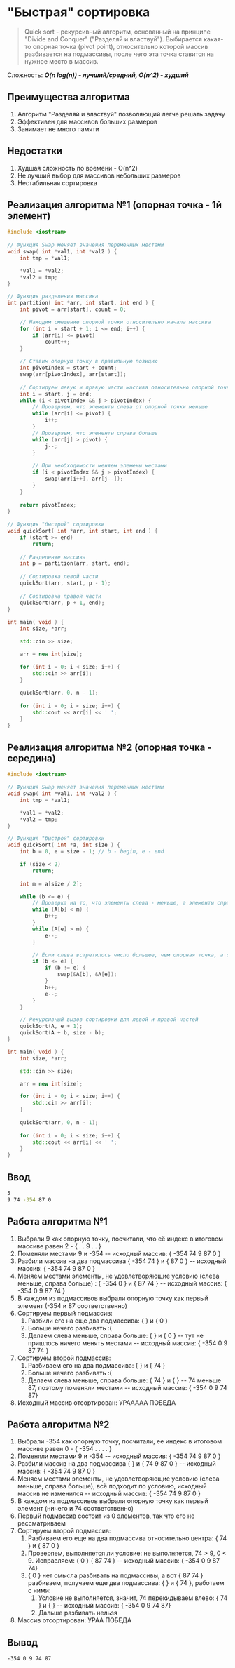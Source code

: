 # "Быстрая" сортировка

> Quick sort - рекурсивный алгоритм, основанный на принципе "Divide and Conquer" ("Разделяй и властвуй"). Выбирается какая-то опорная точка (pivot point), относительно которой массив разбивается на подмассивы, после чего эта точка ставится на нужное место в массив.

Сложность: ***O(n log(n)) - лучший/средний, O(n^2) - худший***

## Преимущества алгоритма
1. Алгоритм "Разделяй и властвуй" позволяющий легче решать задачу
2. Эффективен для массивов больших размеров
3. Занимает не много памяти

## Недостатки
1. Худшая сложность по времени - O(n^2)
2. Не лучший выбор для массивов небольших размеров
3. Нестабильная сортировка

## Реализация алгоритма №1 (опорная точка - 1й элемент)
```cpp
#include <iostream>
 
// Функция Swap меняет значения переменных местами
void swap( int *val1, int *val2 ) {
    int tmp = *val1;

    *val1 = *val2;
    *val2 = tmp;
}

// Функция разделения массива
int partition( int *arr, int start, int end ) {
    int pivot = arr[start], count = 0;

    // Находим смещение опорной точки относительно начала массива
    for (int i = start + 1; i <= end; i++) {
        if (arr[i] <= pivot)
            count++;
    }
 
    // Ставим опорную точку в правильную позицию 
    int pivotIndex = start + count;
    swap(arr[pivotIndex], arr[start]);
 
    // Сортируем левую и правую части массива относительно опорной точки
    int i = start, j = end;
    while (i < pivotIndex && j > pivotIndex) {
        // Проверяем, что элементы слева от опорной точки меньше
        while (arr[i] <= pivot) {
            i++;
        }
        // Проверяем, что элементы справа больше
        while (arr[j] > pivot) {
            j--;
        }
 
        // При необходимости меняем элемены местами
        if (i < pivotIndex && j > pivotIndex) {
            swap(arr[i++], arr[j--]);
        }
    }
 
    return pivotIndex;
}
 
// Функция "быстрой" сортировки
void quickSort( int *arr, int start, int end ) {
    if (start >= end)
        return;
 
    // Разделение массива
    int p = partition(arr, start, end);
 
    // Сортировка левой части
    quickSort(arr, start, p - 1);
 
    // Сортировка правой части
    quickSort(arr, p + 1, end);
}
 
int main( void ) {
    int size, *arr;

    std::cin >> size;

    arr = new int[size];

    for (int i = 0; i < size; i++) {
        std::cin >> arr[i];
    }   
 
    quickSort(arr, 0, n - 1);
 
    for (int i = 0; i < size; i++) {
        std::cout << arr[i] << ' ';
    }
}
```

## Реализация алгоритма №2 (опорная точка - середина)
```cpp
#include <iostream>

// Функция Swap меняет значения переменных местами
void swap( int *val1, int *val2 ) {
    int tmp = *val1;

    *val1 = *val2;
    *val2 = tmp;
}

// Функция "быстрой" сортировки
void quickSort( int *a, int size ) {
    int b = 0, e = size - 1; // b - begin, e - end

    if (size < 2)
        return;
  
    int m = a[size / 2];

    while (b <= e) {
        // Проверка на то, что элементы слева - меньше, а элементы справа - больше
        while (A[b] < m) {
            b++;
        }
        while (A[e] > m) {
            e--;
        }

        // Если слева встретилось число большее, чем опорная точка, а справа - меньшее, меняем их местами
        if (b <= e) {
            if (b != e) {
                swap(&A[b], &A[e]);
            }
            b++;
            e--;
        }
    }

    // Рекурсивный вызов сортировки для левой и правой частей
    quickSort(A, e + 1);
    quickSort(A + b, size - b);
}

int main( void ) {
    int size, *arr;

    std::cin >> size;

    arr = new int[size];

    for (int i = 0; i < size; i++) {
        std::cin >> arr[i];
    }   
 
    quickSort(arr, 0, n - 1);
 
    for (int i = 0; i < size; i++) {
        std::cout << arr[i] << ' ';
    }
}
```
## Ввод
```bash
5
9 74 -354 87 0
```

## Работа алгоритма №1
1. Выбрали 9 как опорную точку, посчитали, что её индекс в итоговом массиве равен 2 - { . . 9 . . }
2. Поменяли местами 9 и -354 -- исходный массив: { -354 74 9 87 0 }
3. Разбили массив на два подмассива { -354 74 } и { 87 0 } -- исходный массив: { -354 74 9 87 0 }
4. Меняем местами элементы, не удовлетворяющие условию (слева меньше, справа больше) : { -354 0 } и { 87 74 } -- исходный массив: { -354 0 9 87 74 }
5. В каждом из подмассивов выбрали опорную точку как первый элемент (-354 и 87 соответственно)
6. Сортируем первый подмассив:
    1. Разбили его на еще два подмассива: { } и { 0 }
    2. Больше нечего разбивать :(
    3. Делаем слева меньше, справа больше: { } и { 0 } -- тут не пришлось ничего менять местами -- исходный массив: { -354 0 9 87 74 }
7. Сортируем второй подмассив:
    1. Разбиваем его на два подмассива: { } и { 74 }
    2. Больше нечего разбивать :( 
    3. Делаем слева меньше, справа больше: { 74 } и { } -- 74 меньше 87, поэтому поменяли местами -- исходный массив: { -354 0 9 74 87}
8. Исходный массив отсортирован: УРААААА ПОБЕДА

## Работа алгоритма №2
1. Выбрали -354 как опорную точку, посчитали, ее индекс в итоговом массиве равен 0 - { -354 . . . . }
2. Поменяли местами 9 и -354 -- исходный массив: { -354 74 9 87 0 }
3. Разбили массив на два подмассива { } и { 74 9 87 0 } -- исходный массив: { -354 74 9 87 0 }
4. Меняем местами элементы, не удовлетворяющие условию (слева меньше, справа больше), всё подходит по условию, исходный массив не изменился -- исходный массив: { -354 74 9 87 0 }
5. В каждом из подмассивов выбрали опорную точку как первый элемент (ничего и 74 соответственно) 
6. Первый подмассив состоит из 0 элементов, так что его не рассматриваем
7. Сортируем второй подмассив:
    1. Разбиваем его еще на два подмассива относительно центра: { 74 } и { 87 0 }
    2. Проверяем, выполняется ли условие: не выполняется, 74 > 9, 0 < 9. Исправляем: { 0 } { 87 74 } -- исходный массив: { -354 0 9 87 74}
    3. { 0 } нет смысла разбивать на подмассивы, а вот { 87 74 } разбиваем, получаем еще два подмассива: { } и { 74 }, работаем с ними:
        1. Условие не выполняется, значит, 74 перекидываем влево: { 74 } и { } -- исходный массив: { -354 0 9 74 87}
        2. Дальше разбивать нельзя
8. Массив отсортирован: УРАА ПОБЕДА

## Вывод
```bash
-354 0 9 74 87
```
